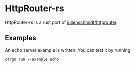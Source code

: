 # HttpRouter-rs

HttpRouter-rs is a rust port of [julienschmidt/httprouter](https://github.com/julienschmidt/httprouter).

## Examples
An echo server example is written. You can test it by running
```
cargo run --example echo
```
